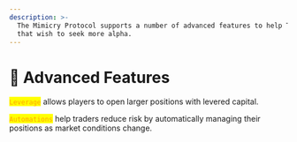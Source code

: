 ```yaml
---
description: >-
  The Mimicry Protocol supports a number of advanced features to help Traders
  that wish to seek more alpha.
---
```


# 🤹 Advanced Features

<mark style="color:orange;">`Leverage`</mark> allows players to open larger positions with levered capital.

<mark style="color:orange;">`Automations`</mark> help traders reduce risk by automatically managing their positions as market conditions change.
